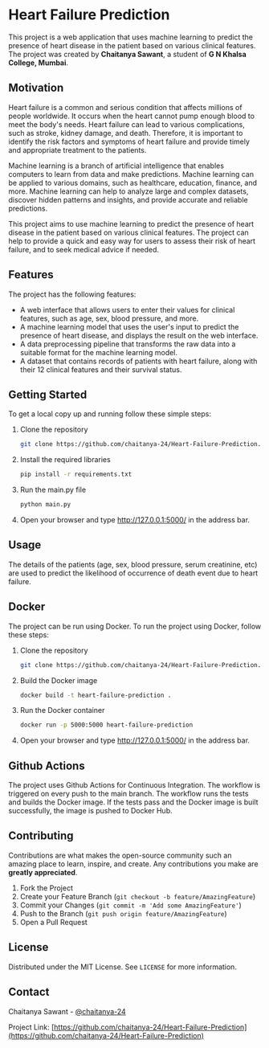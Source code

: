 # Heart Failure Prediction

This project is a web application that uses machine learning to predict the presence of heart disease in the patient based on various clinical features. The project was created by **Chaitanya Sawant**, a student of **G N Khalsa College, Mumbai**.

## Motivation

Heart failure is a common and serious condition that affects millions of people worldwide. It occurs when the heart cannot pump enough blood to meet the body's needs. Heart failure can lead to various complications, such as stroke, kidney damage, and death. Therefore, it is important to identify the risk factors and symptoms of heart failure and provide timely and appropriate treatment to the patients.

Machine learning is a branch of artificial intelligence that enables computers to learn from data and make predictions. Machine learning can be applied to various domains, such as healthcare, education, finance, and more. Machine learning can help to analyze large and complex datasets, discover hidden patterns and insights, and provide accurate and reliable predictions.

This project aims to use machine learning to predict the presence of heart disease in the patient based on various clinical features. The project can help to provide a quick and easy way for users to assess their risk of heart failure, and to seek medical advice if needed.

## Features

The project has the following features:

- A web interface that allows users to enter their values for clinical features, such as age, sex, blood pressure, and more.
- A machine learning model that uses the user's input to predict the presence of heart disease, and displays the result on the web interface.
- A data preprocessing pipeline that transforms the raw data into a suitable format for the machine learning model.
- A dataset that contains records of patients with heart failure, along with their 12 clinical features and their survival status.


## Getting Started

To get a local copy up and running follow these simple steps:

1. Clone the repository
   ```sh
   git clone https://github.com/chaitanya-24/Heart-Failure-Prediction.git
   ```
2. Install the required libraries
   ```sh
   pip install -r requirements.txt
   ```
3. Run the main.py file
   ```sh
   python main.py
   ```
4. Open your browser and type http://127.0.0.1:5000/ in the address bar.

## Usage

The details of the patients (age, sex, blood pressure, serum creatinine, etc) are used to predict the likelihood of occurrence of death event due to heart failure. 

## Docker

The project can be run using Docker. To run the project using Docker, follow these steps:

1. Clone the repository
   ```sh
   git clone https://github.com/chaitanya-24/Heart-Failure-Prediction.git
   ```
2. Build the Docker image
   ```sh
   docker build -t heart-failure-prediction .
   ```
3. Run the Docker container
   ```sh
   docker run -p 5000:5000 heart-failure-prediction
   ```
4. Open your browser and type http://127.0.0.1:5000/ in the address bar.

## Github Actions

The project uses Github Actions for Continuous Integration. The workflow is triggered on every push to the main branch. The workflow runs the tests and builds the Docker image. If the tests pass and the Docker image is built successfully, the image is pushed to Docker Hub.

## Contributing

Contributions are what makes the open-source community such an amazing place to learn, inspire, and create. Any contributions you make are **greatly appreciated**.

1. Fork the Project
2. Create your Feature Branch (`git checkout -b feature/AmazingFeature`)
3. Commit your Changes (`git commit -m 'Add some AmazingFeature'`)
4. Push to the Branch (`git push origin feature/AmazingFeature`)
5. Open a Pull Request

## License

Distributed under the MIT License. See `LICENSE` for more information.

## Contact

Chaitanya Sawant - [@chaitanya-24](https://github.com/chaitanya-24)

Project Link: [https://github.com/chaitanya-24/Heart-Failure-Prediction](https://github.com/chaitanya-24/Heart-Failure-Prediction)
